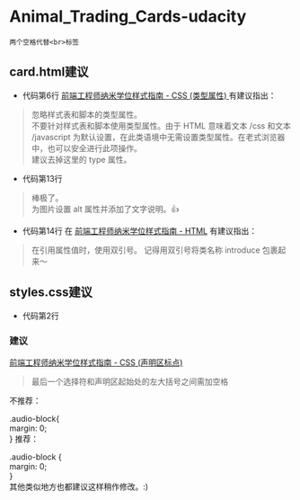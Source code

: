 # Animal_Trading_Cards-udacity
`两个空格代替<br>标签`
## card.html建议
* 代码第6行
[前端工程师纳米学位样式指南 - CSS (类型属性) ](https://github.com/udacity/frontend-nanodegree-styleguide-zh/blob/master/%E5%89%8D%E7%AB%AF%E5%B7%A5%E7%A8%8B%E5%B8%88%E7%BA%B3%E7%B1%B3%E5%AD%A6%E4%BD%8D%E6%A0%B7%E5%BC%8F%E6%8C%87%E5%8D%97%20-%20HTML%20.md#%E7%B1%BB%E5%9E%8B%E5%B1%9E%E6%80%A7)有建议指出：  
> 忽略样式表和脚本的类型属性。  
> 不要针对样式表和脚本使用类型属性。由于 HTML 意味着文本 /css 和文本 /javascript 为默认设置，在此类语境中无需设置类型属性。在老式浏览器中，也可以安全进行此项操作。  
建议去掉这里的 type 属性。  

* 代码第13行
> 棒极了。   
>为图片设置 alt 属性并添加了文字说明。👍 

* 代码第14行
在 [前端工程师纳米学位样式指南 - HTML](https://github.com/udacity/frontend-nanodegree-styleguide-zh/blob/master/%E5%89%8D%E7%AB%AF%E5%B7%A5%E7%A8%8B%E5%B8%88%E7%BA%B3%E7%B1%B3%E5%AD%A6%E4%BD%8D%E6%A0%B7%E5%BC%8F%E6%8C%87%E5%8D%97%20-%20HTML%20.md#html-%E5%BC%95%E5%8F%B7) 有建议指出：
>在引用属性值时，使用双引号。 
>记得用双引号将类名称 introduce 包裹起来～ 

## styles.css建议
* 代码第2行
### 建议
[前端工程师纳米学位样式指南 - CSS (声明区标点)](https://github.com/udacity/frontend-nanodegree-styleguide-zh/blob/master/%E5%89%8D%E7%AB%AF%E5%B7%A5%E7%A8%8B%E5%B8%88%E7%BA%B3%E7%B1%B3%E5%AD%A6%E4%BD%8D%E6%A0%B7%E5%BC%8F%E6%8C%87%E5%8D%97%20-%20CSS.md#%E5%A3%B0%E6%98%8E%E5%8C%BA%E6%A0%87%E7%82%B9)
>最后一个选择符和声明区起始处的左大括号之间需加空格  

不推荐：  

.audio-block{   
    margin: 0;  
}
推荐：  

.audio-block {   
    margin: 0;   
}  
其他类似地方也都建议这样稍作修改。:)  